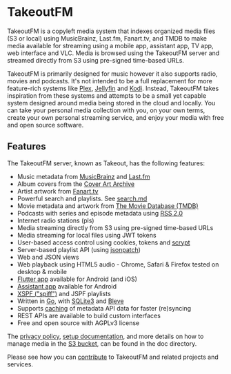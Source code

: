 # TakeoutFM

TakeoutFM is a copyleft media system that indexes organized media files (S3 or
local) using MusicBrainz, Last.fm, Fanart.tv, and TMDB to make media available
for streaming using a mobile app, assistant app, TV app, web interface and VLC.
Media is browsed using the TakeoutFM server and streamed directly from S3 using
pre-signed time-based URLs.

TakeoutFM is primarily designed for music however it also supports radio,
movies and podcasts. It's not intended to be a full replacement for more
feature-rich systems like [Plex](https://plex.tv),
[Jellyfin](https://jellyfin.org) and [Kodi](https://kodi.tv/). Instead,
TakeoutFM takes inspiration from these systems and attempts to be a small yet
capable system designed around media being stored in the cloud and locally. You
can take your personal media collection with you, on your own terms, create
your own personal streaming service, and enjoy your media with free and open
source software.

## Features

The TakeoutFM server, known as Takeout, has the following features:

* Music metadata from [MusicBrainz](https://musicbrainz.org/) and [Last.fm](https://last.fm/)
* Album covers from the [Cover Art Archive](https://coverartarchive.org/)
* Artist artwork from [Fanart.tv](https://fanart.tv/)
* Powerful search and playlists. See [search.md](doc/search.md)
* Movie metadata and artwork from [The Movie Database (TMDB)](https://www.themoviedb.org/)
* Podcasts with series and episode metadata using [RSS 2.0](https://www.rssboard.org/rss-specification)
* Internet radio stations (pls)
* Media streaming directly from S3 using pre-signed time-based URLs
* Media streaming for local files using JWT tokens
* User-based access control using cookies, tokens and
  [scrypt](https://pkg.go.dev/golang.org/x/crypto/scrypt?tab=doc)
* Server-based playlist API (using [jsonpatch](http://jsonpatch.com/))
* Web and JSON views
* Web playback using HTML5 audio - Chrome, Safari & Firefox tested on desktop & mobile
* [Flutter app](https://github.com/takeoutfm/takeout_app) available for Android (and iOS)
* [Assistant app](https://github.com/takeoutfm/takeout_assistant) available for Android
* [XSPF ("spiff")](https://xspf.org/) and JSPF playlists
* Written in [Go](https://go.dev/), with [SQLite3](https://sqlite.org/index.html) and [Bleve](https://blevesearch.com/)
* Supports [caching](https://github.com/gregjones/httpcache) of metadata API
  data for faster (re)syncing
* REST APIs are available to build custom interfaces
* Free and open source with AGPLv3 license

The [privacy policy](doc/privacy.md), [setup documentation](doc/setup.md), and
more details on how to manage media in the [S3 bucket](doc/bucket.md), can be
found in the doc directory.

Please see how you can [contribute](doc/contribute.md) to TakeoutFM and related
projects and services.
